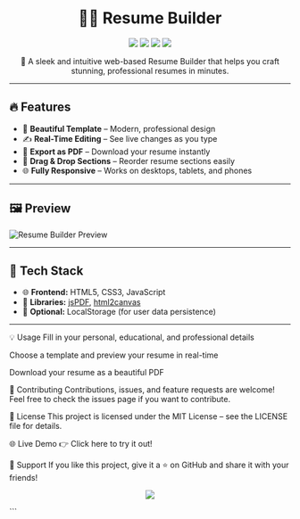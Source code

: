 <h1 align="center">
  📄✨ Resume Builder
</h1>

<p align="center">
  <img src="https://img.shields.io/badge/Status-Active-brightgreen?style=flat-square" />
  <img src="https://img.shields.io/badge/Made%20With-HTML%2C%20CSS%2C%20JS-blue?style=flat-square" />
  <img src="https://img.shields.io/github.com/M-ZohaibAli/ResumeBuilder/?style=flat-square" />
  <img src="https://img.shields.io/badge/Contributions-Welcome-orange?style=flat-square" />
</p>

<p align="center">
  🚀 A sleek and intuitive web-based Resume Builder that helps you craft stunning, professional resumes in minutes.
</p>

---

## 🔥 Features

- 🎨 **Beautiful Template** –  Modern, professional design
- ✍️ **Real-Time Editing** – See live changes as you type
- 💾 **Export as PDF** – Download your resume instantly
- 🧩 **Drag & Drop Sections** – Reorder resume sections easily
- 🌐 **Fully Responsive** – Works on desktops, tablets, and phones

---

## 🖼️ Preview

![Resume Builder Preview](https://yourimageurl.com/demo-preview.png)

---

## 🚧 Tech Stack

- 🌐 **Frontend:** HTML5, CSS3, JavaScript
- 🎯 **Libraries:** [jsPDF](https://github.com/parallax/jsPDF), [html2canvas](https://html2canvas.hertzen.com/)
- 🧪 **Optional:**  LocalStorage (for user data persistence)

---

💡 Usage
Fill in your personal, educational, and professional details

Choose a template and preview your resume in real-time

Download your resume as a beautiful PDF

🤝 Contributing
Contributions, issues, and feature requests are welcome!
Feel free to check the issues page if you want to contribute.

📃 License
This project is licensed under the MIT License – see the LICENSE file for details.

🌐 Live Demo
👉 Click here to try it out!

🙌 Support
If you like this project, give it a ⭐ on GitHub and share it with your friends!

<p align="center"> <img src="https://img.shields.io/github/stars/m-zohaibali/resume-builder?style=social" /> </p> ```
